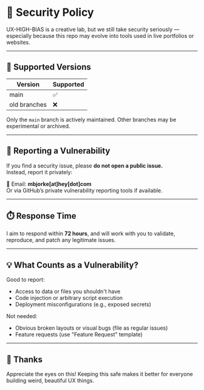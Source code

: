 # 🔐 Security Policy

UX-HIGH-BIAS is a creative lab, but we still take security seriously — especially because this repo may evolve into tools used in live portfolios or websites.

---

## 📅 Supported Versions

| Version | Supported |
|---------|-----------|
| main    | ✅         |
| old branches | ❌     |

Only the `main` branch is actively maintained. Other branches may be experimental or archived.

---

## 🐞 Reporting a Vulnerability

If you find a security issue, please **do not open a public issue.**  
Instead, report it privately:

📧 Email: **mbjorke[at]hey[dot]com**  
Or via GitHub’s private vulnerability reporting tools if available.

---

## ⏱️ Response Time

I aim to respond within **72 hours**, and will work with you to validate, reproduce, and patch any legitimate issues.

---

## 💡 What Counts as a Vulnerability?

Good to report:
- Access to data or files you shouldn't have
- Code injection or arbitrary script execution
- Deployment misconfigurations (e.g., exposed secrets)

Not needed:
- Obvious broken layouts or visual bugs (file as regular issues)
- Feature requests (use "Feature Request" template)

---

## 🙏 Thanks

Appreciate the eyes on this! Keeping this safe makes it better for everyone building weird, beautiful UX things.

